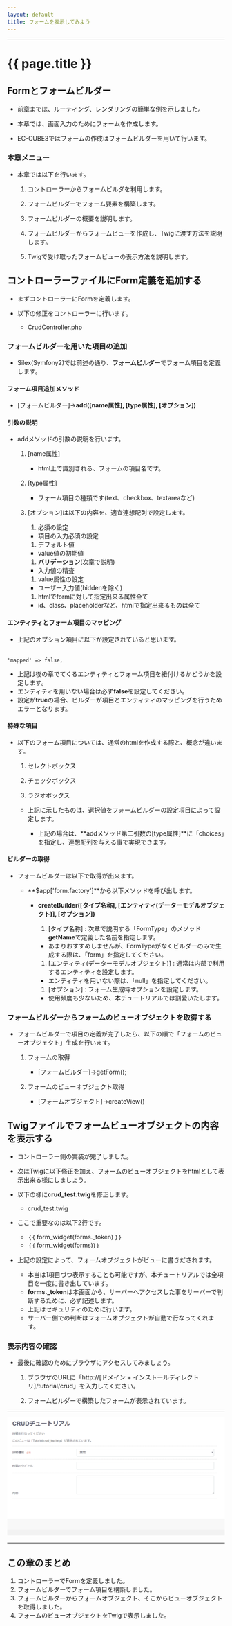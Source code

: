 ```yaml
---
layout: default
title: フォームを表示してみよう
---
```


---

# {{ page.title }}


## Formとフォームビルダー

- 前章までは、ルーティング、レンダリングの簡単な例を示しました。

- 本章では、画面入力のためにフォームを作成します。

- EC-CUBE3ではフォームの作成はフォームビルダーを用いて行います。

### 本章メニュー

- 本章では以下を行います。

    1. コントローラーからフォームビルダを利用します。

    1. フォームビルダーでフォーム要素を構築します。

    1. フォームビルダーの概要を説明します。

    1. フォームビルダーからフォームビューを作成し、Twigに渡す方法を説明します。

    1. Twigで受け取ったフォームビューの表示方法を説明します。

## コントローラーファイルにForm定義を追加する

- まずコントローラーにFormを定義します。

- 以下の修正をコントローラーに行います。

    - CrudController.php

<script src="http://gist-it.appspot.com/https://github.com/EC-CUBE/ec-cube.github.io/blob/master/Source/tutorial_4/CrudController_add_form.php"></script>

<!--
```
<?php
/*
 * This file is part of EC-CUBE
 *
 * Copyright(c) 2000-2015 LOCKON CO.,LTD. All Rights Reserved.
 *
 * http://www.lockon.co.jp/
 *
 * This program is free software; you can redistribute it and/or
 * modify it under the terms of the GNU General Public License
 * as published by the Free Software Foundation; either version 2
 * of the License, or (at your option) any later version.
 *
 * This program is distributed in the hope that it will be useful,
 * but WITHOUT ANY WARRANTY; without even the implied warranty of
 * MERCHANTABILITY or FITNESS FOR A PARTICULAR PURPOSE.  See the
 * GNU General Public License for more details.
 *
 * You should have received a copy of the GNU General Public License
 * along with this program; if not, write to the Free Software
 * Foundation, Inc., 59 Temple Place - Suite 330, Boston, MA  02111-1307, USA.
 */


namespace Eccube\Controller\Tutorial;

use Eccube\Application;
use Eccube\Controller\AbstractController;

class CrudController extends AbstractController
{
    public function index(Application $app)
    {
        //$viewname = 'このビューは「Tutorial/crud_top.twig」が表示されています。';★コメントアウトします。

        $builder = $app['form.factory']->createBuilder('form', null, array())★ここからフォーム定義を追加

        $builder->add(
            'reason',
            'choice',
            array(
                'label' => '投稿種別',
                'choices' => array('1' => '質問', '2' => '提案'),
                'required' => false,
                'mapped' => false,
                'expanded' => false,
                'multiple' => false,
            )
        )
        ->add(
            'title',
            'text',
            array(
                'label' => '投稿のタイトル',
                'required' => false,
                'mapped' => false,
            )
        )
        ->add(
            'notes',
            'textarea',
            array(
                'label' => '内容',
                'required' => false,
                'mapped' => false,
                'empty_data' => null,
                'attr' => array(
                    'style' => 'height:100px;',
                ),
            )
        );

        $forms = $builder->getForm();

        return $app->render(
            'Tutorial/crud_top.twig',
            array(
                //'viewname' => $viewname,★コメントアウトします。
                'forms' => $forms->createView(),★追記
            )
        );
    }
}
```
-->

### フォームビルダーを用いた項目の追加

- Silex(Symfony2)では前述の通り、**フォームビルダー**でフォーム項目を定義します。

#### フォーム項目追加メソッド

-  [フォームビルダー]->**add([name属性], [type属性], [オプション])**

#### 引数の説明

- addメソッドの引数の説明を行います。

    1. [name属性]
        - html上で識別される、フォームの項目名です。

    1. [type属性]
        - フォーム項目の種類です(text、checkbox、textareaなど)

    1. [オプション]は以下の内容を、適宜連想配列で設定します。

        1. 必須の設定
          - 項目の入力必須の設定

        1. デフォルト値
          - value値の初期値

        1. **バリデーション**(次章で説明)
          - 入力値の精査

        1. value属性の設定
          - ユーザー入力値(hiddenを除く)

        1. htmlでformに対して指定出来る属性全て
          - id、class、placeholderなど、htmlで指定出来るものは全て

#### エンティティとフォーム項目のマッピング

- 上記のオプション項目に以下が設定されていると思います。

```

'mapped' => false,

```

- 上記は後の章でてくるエンティティとフォーム項目を紐付けるかどうかを設定します。
- エンティティを用いない場合は必ず**false**を設定してください。
- 設定が**true**の場合、ビルダーが項目とエンティティのマッピングを行うためエラーとなります。

#### 特殊な項目

- 以下のフォーム項目については、通常のhtmlを作成する際と、概念が違います。

    1. セレクトボックス

    1. チェックボックス

    1. ラジオボックス

    - 上記に示したものは、選択値をフォームビルダーの設定項目によって設定します。

        - 上記の場合は、**addメソッド第二引数の[type属性]**に「choices」を指定し、連想配列を与える事で実現できます。

#### ビルダーの取得

- フォームビルダーは以下で取得が出来ます。

  - **$app['form.factory']**から以下メソッドを呼び出します。

    - **createBuilder([タイプ名称], [エンティティ(データーモデルオブジェクト)], [オプション])**

      1. [タイプ名称] : 次章で説明する「FormType」のメソッド**getName**で定義した名前を指定します。
        - あまりおすすめしませんが、FormTypeがなくビルダーのみで生成する際は、「form」を指定してください。

      1. [エンティティ(データーモデルオブジェクト)] : 通常は内部で利用するエンティティを設定します。
        - エンティティを用いない際は、「null」を指定してください。

      1. [オプション] : フォーム生成時オプションを設定します。
        - 使用頻度も少ないため、本チュートリアルでは割愛いたします。

### フォームビルダーからフォームのビューオブジェクトを取得する

- フォームビルダーで項目の定義が完了したら、以下の順で「フォームのビューオブジェクト」生成を行います。

    1. フォームの取得
        - [フォームビルダー]->getForm();

    1. フォームのビューオブジェクト取得
        - [フォームオブジェクト]->createView()

## Twigファイルでフォームビューオブジェクトの内容を表示する

- コントローラー側の実装が完了しました。

- 次はTwigに以下修正を加え、フォームのビューオブジェクトをhtmlとして表示出来る様にしましょう。

- 以下の様に**crud_test.twig**を修正します。

    - crud_test.twig


<script src="http://gist-it.appspot.com/https://github.com/EC-CUBE/ec-cube.github.io/blob/master/Source/tutorial_4/crud_top_add_form.twig"></script>


<!--
```
｛＃
This file is part of EC-CUBE

Copyright(c) 2000-2015 LOCKON CO.,LTD. All Rights Reserved.

http://www.lockon.co.jp/

This program is free software; you can redistribute it and/or
modify it under the terms of the GNU General Public License
as published by the Free Software Foundation; either version 2
of the License, or (at your option) any later version.

This program is distributed in the hope that it will be useful,
but WITHOUT ANY WARRANTY; without even the implied warranty of
MERCHANTABILITY or FITNESS FOR A PARTICULAR PURPOSE.  See the
GNU General Public License for more details.

You should have received a copy of the GNU General Public License
along with this program; if not, write to the Free Software
Foundation, Inc., 59 Temple Place - Suite 330, Boston, MA  02111-1307, USA.
＃｝
｛％ extends 'default_frame.twig' ％｝

｛％ set body_class = 'front_page' ％｝

｛％ block javascript ％｝
｛％ endblock ％｝

｛％ block main ％｝
    <div class="row">
       <div class="col-sm-12">
            <div class="main_wrap">
                <h1>CRUDチュートリアル</h1>
                <p>投稿を行なってください</p>
                <dl>
                    <dt>コントローラーから取得した変数です</dt>
                    <dd>
                        ｛＃｛｛ viewname ｝｝＃｝★コメントアウト
                    </dd>
                </dl>
            </div>
           <div id="form-wrapper">★追記
               ｛｛ form_widget(forms._token) ｝｝
               ｛｛ form_widget(forms) ｝｝
           </div>
        </div>
    </div>
｛％ endblock ％｝
```
-->

- ここで重要なのは以下2行です。

    - ｛｛ form_widget(forms._token) ｝｝
    - ｛｛ form_widget(forms)｝｝

- 上記の設定によって、フォームオブジェクトがビューに書きだされます。

    - 本当は1項目づつ表示することも可能ですが、本チュートリアルでは全項目を一度に書き出しています。
    - **forms._token**は本画面から、サーバーへアクセスした事をサーバーで判断するために、必ず記述します。
    - 上記はセキュリティのために行います。
    - サーバー側での判断はフォームオブジェクトが自動で行なってくれます。

### 表示内容の確認

- 最後に確認のためにブラウザにアクセスしてみましょう。

    1. ブラウザのURLに「http://[ドメイン + インストールディレクトリ]/tutorial/crud」を入力してください。

    1. フォームビルダーで構築したフォームが表示されています。

---

![フォームのレンダリング](/images/img-tutorial4-view-rendar.png)

---


## この章のまとめ

1. コントローラーでFormを定義しました。
1. フォームビルダーでフォーム項目を構築しました。
1. フォームビルダーからフォームオブジェクト、そこからビューオブジェクトを取得しました。
1. フォームのビューオブジェクトをTwigで表示しました。
